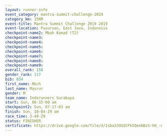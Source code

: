 ```yaml
---
layout: runner-info 
event_category: mantra-summit-challenge-2019 
category_km: 15KM 
event-title: Mantra Summit Challenge 2019 2019 
event-location: Pasuruan, East Java, Indonesia 
checkpoint-name2: Mbah Kamad (T2) 
checkpoint-name3: 
checkpoint-name4: 
checkpoint-name5: 
checkpoint-name6: 
checkpoint-name7: 
checkpoint-name8: 
checkpoint-name9: 
overall_rank: 158
gender_rank: 117
bib: 834
first_name: Moch
last_name: Masrur
gender: M
team_name: Indorunners Surabaya
start: Sun, 06-15-00 am
checkpoint2: Sun, 07-17-03 am
finish: Sun, 10-04-29 am
race_time: 3-49-29
status: FINISHER
certificate: https://drive.google.com/file/d/1sba3JOU2CFkIQex6BzS-hH_-noEkZO9F/view?usp=sharing
---
```

